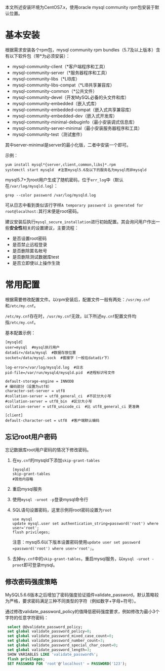 本文所述安装环境为CentOS7.x，使用oracle mysql community rpm包安装于默认位置。

# 基本安装

根据需求安装各个rpm包，mysql community rpm bundles（5.7及以上版本）含有以下软件包（带*为必须安装）：

- mysql-community-client（*客户端程序和工具）
- mysql-community-server（*服务器程序和工具）
- mysql-community-libs（*LIB库）
- mysql-community-libs-compat（*LIB共享兼容库）
- mysql-community-common（*公共文件）
- mysql-community-devel（开发MySQL必备的头文件和库）
- mysql-community-embedded（嵌入式库）
- mysql-community-embedded-compat（嵌入式共享兼容库）
- mysql-community-embedded-dev（嵌入式开发库）
- mysql-community-minimal-debuginfo（最小安装调式信息库）
- mysql-community-server-minimal（最小安装服务器程序和工具）
- mysql-community-test（测试套件）

其中server-minimal是server的最小化版，二者中安装一个即可。

示例：

```shell
yum install mysql*{server,client,common,libs}*.rpm
systemctl start mysqld  #注意mysql5.6及以下的服务名为mysql而非mysqld
```

mysql5.7+为root用户生成了随机密码，位于`err_log`中（默认在`/var/log/mysqld.log`）：

```shell
grep --color password /var/log/mysqld.log
```

可从日志中看到类似该行字样`A temporary password is generated for root@localhost:`其行末便是root密码。

建议安装后执行`mysql_secure_installation`进行初始配置。其会询问用户作出一些**安全性**相关的设置建议，主要流程：

- 是否设置root密码
- 是否禁止远程登录
- 是否删除匿名帐号
- 是否删除测试数据库test
- 是否立即使以上操作生效

# 常用配置

根据需要修改配置文件。以rpm安装后，配置文件一般有两处：`/usr/my.cnf`和`/etc/my.cnf`。

`/etc/my.cnf`存在时，`/usr/my.cnf`无效，以下所述`my.cnf`配置文件均指`/etc/my.cnf`。

基本配置示例：

```shell
[mysqld]
user=mysql  #mysql执行用户
datadir=/data/mysql  #数据存放位置
socket=/data/mysql.sock  #套接字（一般在datadir下）

log-error=/var/log/mysqld.log  #日志
pid-file=/var/run/mysqld/mysqld.pid  #进程标识号文件

default-storage-engine = INNODB
# 编码部分（设置为utf8）
character-set-server = utf8
#collation-server = utf8_general_ci  #不区分大小写
#collation-server = utf8_bin  #区分大小写
collation-server = utf8_unicode_ci  #比 utf8_general_ci 更准确

[client]
default-character-set = utf8  #客户端默认编码
```

## 忘记root用户密码

忘记数据库root用户密码的情况下修改密码。

1. 在`my.cnf`的mysqld下添加`skip-grant-tables`

   ```shell
   [mysqld]
   skip-grant-tables
   #其他内容略
   ```

2. 重启mysql服务

3. 使用`mysql -uroot -p`登录mysql命令行

4. SQL语句设置密码，这里示例将root密码设置为`root`

   ```mysql
   use mysql
   update mysql.user set authentication_string=password('root') where user='root';
   flush privileges;  
   ```

   注意：mysql5.6以下版本设置密码使用`update user set password =password('root') where user='root';`。

5. 去掉`my.cnf`中的`skip-grant-tables`，重启mysql服务，以`mysql -uroot -proot`即可登录mysql。

## 修改密码强度策略

MySQL5.6.6版本之后增加了密码强度验证插件validate_password，默认策略较为严格，要求密码满足三种不同类型的字符（例如数字+字母+符号）。

通过修改validate_password_policy的值降低密码强度要求，例如修改为最小3个字符的任意字符密码：

```sql
 select @@validate_password_policy;
 set global validate_password_policy=0;
 set global validate_password_mixed_case_count=0;
 set global validate_password_number_count=3;
 set global validate_password_special_char_count=0;
 set global validate_password_length=3;
 SHOW VARIABLES LIKE 'validate_password%';
 flush privileges;
 SET PASSWORD FOR 'root'@'localhost' = PASSWORD('123');
```

